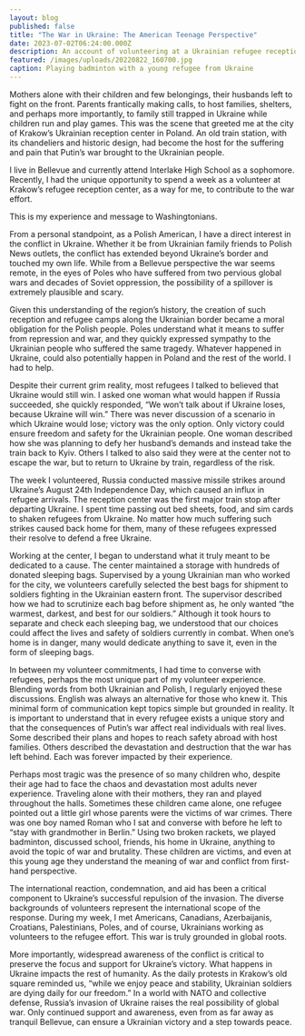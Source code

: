 ```yaml
---
layout: blog
published: false
title: "The War in Ukraine: The American Teenage Perspective"
date: 2023-07-02T06:24:00.000Z
description: An account of volunteering at a Ukrainian refugee reception center in Southern Poland
featured: /images/uploads/20220822_160700.jpg
caption: Playing badminton with a young refugee from Ukraine
---
```

Mothers alone with their children and few belongings, their husbands left to fight on the front. Parents frantically making calls, to host families, shelters, and perhaps more importantly, to family still trapped in Ukraine while children run and play games. This was the scene that greeted me at the city of Krakow’s Ukrainian reception center in Poland. An old train station, with its chandeliers and historic design, had become the host for the suffering and pain that Putin’s war brought to the Ukrainian people. 

I live in Bellevue and currently attend Interlake High School as a sophomore. Recently, I had the unique opportunity to spend a week as a volunteer at Krakow’s refugee reception center, as a way for me, to contribute to the war effort. 

This is my experience and message to Washingtonians. 

From a personal standpoint, as a Polish American, I have a direct interest in the conflict in Ukraine. Whether it be from Ukrainian family friends to Polish News outlets, the conflict has extended beyond Ukraine’s border and touched my own life. While from a Bellevue perspective the war seems remote, in the eyes of Poles who have suffered from two pervious global wars and decades of Soviet oppression, the possibility of a spillover is extremely plausible and scary.

Given this understanding of the region’s history, the creation of such reception and refugee camps along the Ukrainian border became a moral obligation for the Polish people. Poles understand what it means to suffer from repression and war, and they quickly expressed sympathy to the Ukrainian people who suffered the same tragedy. Whatever happened in Ukraine, could also potentially happen in Poland and the rest of the world. I had to help. 

Despite their current grim reality, most refugees I talked to believed that Ukraine would still win. I asked one woman what would happen if Russia succeeded, she quickly responded, “We won’t talk about if Ukraine loses, because Ukraine will win.” There was never discussion of a scenario in which Ukraine would lose; victory was the only option. Only victory could ensure freedom and safety for the Ukrainian people. One woman described how she was planning to defy her husband’s demands and instead take the train back to Kyiv. Others I talked to also said they were at the center not to escape the war, but to return to Ukraine by train, regardless of the risk.  

The week I volunteered, Russia conducted massive missile strikes around Ukraine’s August 24th Independence Day, which caused an influx in refugee arrivals. The reception center was the first major train stop after departing Ukraine. I spent time passing out bed sheets, food, and sim cards to shaken refugees from Ukraine. No matter how much suffering such strikes caused back home for them, many of these refugees expressed their resolve to defend a free Ukraine. 

Working at the center, I began to understand what it truly meant to be dedicated to a cause. The center maintained a storage with hundreds of donated sleeping bags. Supervised by a young Ukrainian man who worked for the city, we volunteers carefully selected the best bags for shipment to soldiers fighting in the Ukrainian eastern front. The supervisor described how we had to scrutinize each bag before shipment as, he only wanted “the warmest, darkest, and best for our soldiers.” Although it took hours to separate and check each sleeping bag, we understood that our choices could affect the lives and safety of soldiers currently in combat. When one’s home is in danger, many would dedicate anything to save it, even in the form of sleeping bags. 

In between my volunteer commitments, I had time to converse with refugees, perhaps the most unique part of my volunteer experience. Blending words from both Ukrainian and Polish, I regularly enjoyed these discussions. English was always an alternative for those who knew it. This minimal form of communication kept topics simple but grounded in reality. It is important to understand that in every refugee exists a unique story and that the consequences of Putin’s war affect real individuals with real lives. Some described their plans and hopes to reach safety abroad with host families. Others described the devastation and destruction that the war has left behind. Each was forever impacted by their experience. 

Perhaps most tragic was the presence of so many children who, despite their age had to face the chaos and devastation most adults never experience. Traveling alone with their mothers, they ran and played throughout the halls. Sometimes these children came alone, one refugee pointed out a little girl whose parents were the victims of war crimes. There was one boy named Roman who I sat and converse with before he left to “stay with grandmother in Berlin.” Using two broken rackets, we played badminton, discussed school, friends, his home in Ukraine, anything to avoid the topic of war and brutality. These children are victims, and even at this young age they understand the meaning of war and conflict from first-hand perspective. 
 
The international reaction, condemnation, and aid has been a critical component to Ukraine’s successful repulsion of the invasion. The diverse backgrounds of volunteers represent the international scope of the response. During my week, I met Americans, Canadians, Azerbaijanis, Croatians, Palestinians, Poles, and of course, Ukrainians working as volunteers to the refugee effort. This war is truly grounded in global roots. 

More importantly, widespread awareness of the conflict is critical to preserve the focus and support for Ukraine’s victory. What happens in Ukraine impacts the rest of humanity. As the daily protests in Krakow’s old square reminded us, “while we enjoy peace and stability, Ukrainian soldiers are dying daily for our freedom.” In a world with NATO and collective defense, Russia’s invasion of Ukraine raises the real possibility of global war. Only continued support and awareness, even from as far away as tranquil Bellevue, can ensure a Ukrainian victory and a step towards peace.
